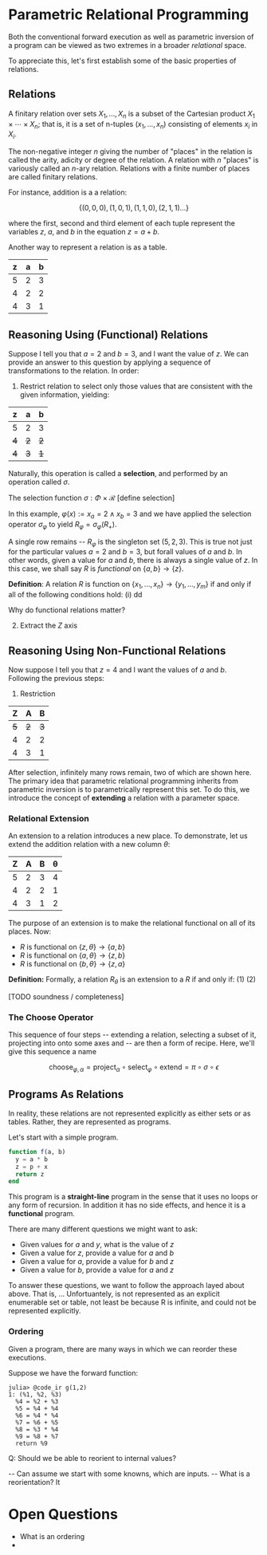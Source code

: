 # Parametric Relational Programming 

Both the conventional forward execution  as well as parametric inversion of a program can be viewed as two extremes in a broader *relational* space.

To appreciate this, let's first establish some of the basic properties of relations.

## Relations
<!-- A relation $R$ is a set of tuples. -->
A finitary relation over sets $X_1, \dots, X_n$ is a subset of the Cartesian product $X_1 \times \cdots \times X_n$; that is, it is a set of n-tuples $(x_1, \dots, x_n)$ consisting of elements $x_i$ in $X_i$.

<!-- These sets can be infinite; the finitaryness of a finitary relation means that the number of dimensions is finite, i.e., $n \in \mathbb{N}$. -->

The non-negative integer $n$ giving the number of "places" in the relation is called the arity, adicity or degree of the relation. A relation with $n$ "places" is variously called an $n$-ary relation. Relations with a finite number of places are called finitary relations.

For instance, addition is a a relation:

$$
\{(0, 0, 0), (1, 0, 1), (1, 1, 0), (2, 1, 1) \dots\}
$$

where the first, second and third element of each tuple represent the variables $z$, $a$, and $b$ in the equation $z = a + b$.

Another way to represent a relation is as a table.

| z | a | b |
|---|---|---|
| 5 | 2 | 3 |
| 4 | 2 | 2 |
| 4 | 3 | 1 |


## Reasoning Using (Functional) Relations

Suppose I tell you that $a = 2$ and $b = 3$, and I want the value of $z$.  We can provide an answer to this question by applying a sequence of transformations to the relation.  In order:

1. Restrict relation to select only those values that are consistent with the given information, yielding:

| z | a | b |
|---|---|---|
| 5 | 2 | 3 |
| ~~4~~ | ~~2~~ | ~~2~~ |
| ~~4~~ | ~~3~~ | ~~1~~ |

Naturally, this operation is called a __selection__, and performed by an operation called $\sigma$.

The selection function $\sigma : \Phi \times \mathcal{R}$ [define selection]


In this example, $\varphi(x) := x_a = 2 \land x_b = 3$ and we have applied the selection operator $\sigma_\varphi$ to yield $R_\varphi = \sigma_\varphi(R_+)$.

A single row remains -- $R_\varphi$ is the singleton set $(5, 2, 3)$.  This is true not just for the particular values $a = 2$ and $b = 3$, but forall values of $a$ and $b$.
In other words, given a value for $a$ and $b$, there is always a single value of $z$.
In this case, we shall say $R$ is *functional* on $\{a, b\} \to \{z\}$.

__Definition__: A relation $R$ is function on $\{x_1, \dots, x_n\} \to \{y_1, \dots, y_m \}$ if and only if all of the following conditions hold:
(i) dd

Why do functional relations matter?
 
2. Extract the $Z$ axis

## Reasoning Using Non-Functional Relations



Now suppose I tell you that $z = 4$ and I want the values of $a$ and $b$.  Following the previous steps:

1. Restriction

| Z | A | B |
|---|---|---|
| ~~5~~ | ~~2~~ | ~~3~~ |
| 4 | 2 | 2 |
| 4 | 3 | 1 |

After selection, infinitely many rows remain, two of which are shown here.
The primary idea that parametric relational programming inherits from parametric inversion is to parametrically represent this set.  To do this, we introduce the concept of **extending** a relation with a parameter space.
<!-- 
The relational perspective allows us to consider other things we might want to do with a relation than just compute the input given the output.

There are a few things to note:
- This relation is function on `(A, B) -> (Z,)` but not on `(Z,) -> (A, B)`
- Addition and subtraction are two sides of the same relation

Functions are relations that have the property that for any input in the relation there is a single output.

This property is important as it is a precondition for computing functions.  That is, using a programming language like Julia, we can define an algorithm which computes the output value of a function given the input value. -->


### Relational Extension

An extension to a relation introduces a new place.
To demonstrate, let us extend the addition relation with a new column $\theta$:

| Z | A | B | θ |
|---|---|---|---|
| 5 | 2 | 3 | 4 |
| 4 | 2 | 2 | 1 |
| 4 | 3 | 1 | 2 |

The purpose of an extension is to make the relational functional on all of its places.  Now:
- $R$ is functional on $\{z, \theta\} \to \{a, b\}$
- $R$ is functional on $\{a, \theta\} \to \{z, b\}$
- $R$ is functional on $\{b, \theta\} \to \{z, a\}$

__Definition:__ Formally, a relation $R_\theta$ is an extension to a $R$ if and only if:
(1)
(2) 

[TODO soundness / completeness]

### The Choose Operator
This sequence of four steps -- extending a relation, selecting a subset of it, projecting into onto some axes and -- are then a form of recipe.
Here, we'll give this sequence a name

$$
\text{choose}_{\varphi, \alpha} = \text{project}_\alpha \circ \text{select}_\varphi \circ \text{extend} =  \pi \circ \sigma \circ \epsilon
$$

## Programs As Relations

In reality, these relations are not represented explicitly as either sets or as tables.  Rather, they are represented as programs.

Let's start with a simple program.

```julia
function f(a, b)
  y = a * b
  z = p + x
  return z
end
```

This program is a __straight-line__ program in the sense that it uses no loops or any form of recursion.
In addition it has no side effects, and hence it is a __functional__ program.

There are many different questions we might want to ask:
- Given values for $a$ and $y$, what is the value of $z$
- Given a value for $z$, provide a value for $a$ and $b$
- Given a value for $a$, provide a value for $b$ and $z$
- Given a value for $b$, provide a value for $a$ and $z$

To answer these questions, we want to follow the approach layed about above.  That is, ...
Unfortuantely, is not represented as an explicit enumerable set or table, not least be because R is infinite, and could not be represented explicitly.

### Ordering

Given a program, there are many ways in which we can reorder these executions.

Suppose we have the forward function:
```
julia> @code_ir g(1,2)
1: (%1, %2, %3)
  %4 = %2 + %3
  %5 = %4 + %4
  %6 = %4 * %4
  %7 = %6 + %5
  %8 = %3 * %4
  %9 = %8 + %7
  return %9
```

Q: Should we be able to reorient to internal values?

-- Can assume we start with some knowns, which are inputs.
-- What is a reorientation?  It

# Open Questions
- What is an ordering
- 